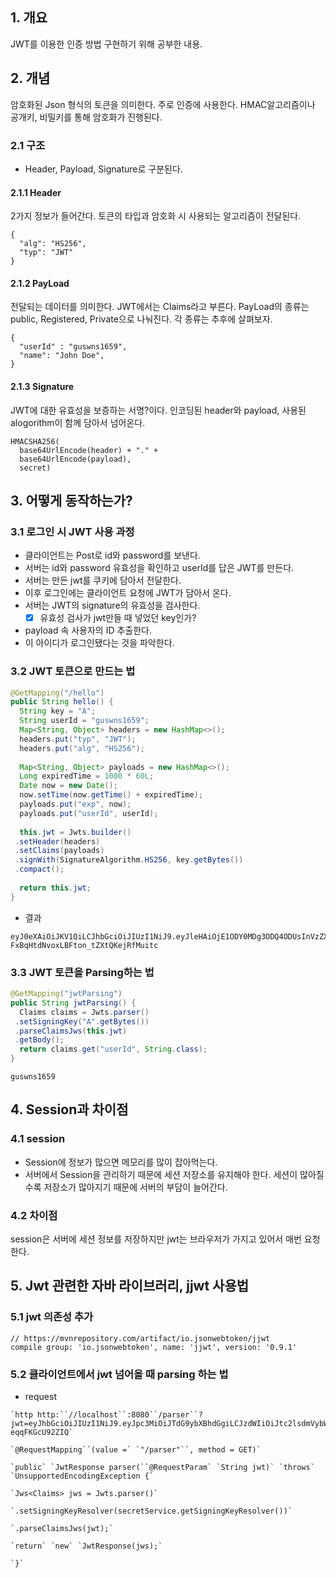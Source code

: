 ## 1. 개요 
JWT를 이용한 인증 방법 구현하기 위해 공부한 내용.

## 2. 개념 
암호화된 Json 형식의 토큰을 의미한다. 주로 인증에 사용한다. HMAC알고리즘이나 공개키, 비밀키를 통해 암호화가 진행된다. 

### 2.1 구조 
- Header, Payload, Signature로 구분된다. 

#### 2.1.1 Header
2가지 정보가 들어간다. 토큰의 타입과 암호화 시 사용되는 알고리즘이 전달된다. 

```
{
  "alg": "HS256",
  "typ": "JWT"
}
```

#### 2.1.2 PayLoad 
전달되는 데이터를 의미한다. JWT에서는 Claims라고 부른다. PayLoad의 종류는 public, Registered, Private으로 나눠진다. 각 종류는 추후에 살펴보자. 

```shell script
{
  "userId" : "guswns1659",
  "name": "John Doe",
}
```

#### 2.1.3 Signature
JWT에 대한 유효성을 보증하는 서명?이다. 인코딩된 header와 payload, 사용된 alogorithm이 함께 담아서 넘어온다. 

```shell script
HMACSHA256(
  base64UrlEncode(header) + "." +
  base64UrlEncode(payload),
  secret)
``` 

## 3. 어떻게 동작하는가? 
### 3.1 로그인 시 JWT 사용 과정 
- 클라이언트는 Post로 id와 password를 보낸다. 
- 서버는 id와 password 유효성을 확인하고 userId를 답은 JWT를 만든다.
- 서버는 만든 jwt를 쿠키에 담아서 전달한다.
- 이후 로그인에는 클라이언트 요청에 JWT가 담아서 온다. 
- 서버는 JWT의 signature의 유효성을 검사한다. 
	- [x] 유효성 검사가 jwt만들 때 넣었던 key인가?  
- payload 속 사용자의 ID 추출한다. 
- 이 아이디가 로그인됐다는 것을 파악한다. 

### 3.2 JWT 토큰으로 만드는 법

```java
@GetMapping("/hello")  
public String hello() {  
  String key = "A";  
  String userId = "guswns1659";  
  Map<String, Object> headers = new HashMap<>();  
  headers.put("typ", "JWT");  
  headers.put("alg", "HS256");  
  
  Map<String, Object> payloads = new HashMap<>();  
  Long expiredTime = 1000 * 60L;  
  Date now = new Date();  
  now.setTime(now.getTime() + expiredTime);  
  payloads.put("exp", now);  
  payloads.put("userId", userId);  
  
  this.jwt = Jwts.builder()  
 .setHeader(headers)  
 .setClaims(payloads)  
 .signWith(SignatureAlgorithm.HS256, key.getBytes())  
 .compact();  
  
  return this.jwt;  
}
``` 

- 결과 

```shell script
eyJ0eXAiOiJKV1QiLCJhbGciOiJIUzI1NiJ9.eyJleHAiOjE1ODY0MDg3ODQ4ODUsInVzZXJJZCI6Imd1c3duczE2NTkifQ.KoUzMWGMI-FxBqHtdNvoxLBFton_tZXtQKejRfMuitc
```

### 3.3 JWT 토큰을 Parsing하는 법 

```java
@GetMapping("jwtParsing")  
public String jwtParsing() {  
  Claims claims = Jwts.parser()  
 .setSigningKey("A".getBytes())  
 .parseClaimsJws(this.jwt)  
 .getBody();  
  return claims.get("userId", String.class);  
}
```

```shell script
guswns1659
```

## 4. Session과 차이점 
### 4.1 session
- Session에 정보가 많으면 메모리를 많이 잡아먹는다. 
- 서버에서 Session을 관리하기 때문에 세션 저장소를 유지해야 한다. 세션이 많아질수록 저장소가 많아지기 때문에 서버의 부담이 늘어간다.
### 4.2 차이점 
session은 서버에 세션 정보를 저장하지만 jwt는 브라우저가 가지고 있어서 매번 요청한다.

## 5. Jwt 관련한 자바 라이브러리, jjwt 사용법 

### 5.1 jwt 의존성 추가  

```shell script
// https://mvnrepository.com/artifact/io.jsonwebtoken/jjwt
compile group: 'io.jsonwebtoken', name: 'jjwt', version: '0.9.1'
```

### 5.2 클라이언트에서 jwt 넘어올 때 parsing 하는 법
- request

```
`http http:``//localhost``:8080``/parser``?jwt=eyJhbGciOiJIUzI1NiJ9.eyJpc3MiOiJTdG9ybXBhdGgiLCJzdWIiOiJtc2lsdmVybWFuIiwibmFtZSI6Ik1pY2FoIFNpbHZlcm1hbiIsInNjb3BlIjoiYWRtaW5zIiwiaWF0IjoxNDY2Nzk2ODIyLCJleHAiOjQ2MjI0NzA0MjJ9.kP0i_RvTAmI8mgpIkDFhRX3XthSdP-eqqFKGcU92ZIQ`
```

```
`@RequestMapping``(value =` `"/parser"``, method = GET)`

`public` `JwtResponse parser(``@RequestParam` `String jwt)` `throws` `UnsupportedEncodingException {`

`Jws<Claims> jws = Jwts.parser()`

`.setSigningKeyResolver(secretService.getSigningKeyResolver())`

`.parseClaimsJws(jwt);`

`return` `new` `JwtResponse(jws);`

`}`
```


